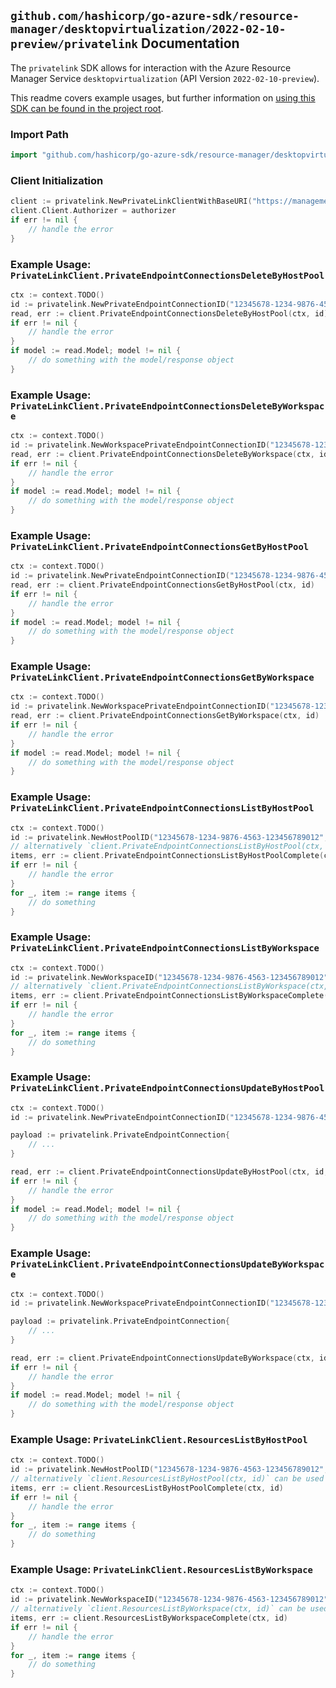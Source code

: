 
## `github.com/hashicorp/go-azure-sdk/resource-manager/desktopvirtualization/2022-02-10-preview/privatelink` Documentation

The `privatelink` SDK allows for interaction with the Azure Resource Manager Service `desktopvirtualization` (API Version `2022-02-10-preview`).

This readme covers example usages, but further information on [using this SDK can be found in the project root](https://github.com/hashicorp/go-azure-sdk/tree/main/docs).

### Import Path

```go
import "github.com/hashicorp/go-azure-sdk/resource-manager/desktopvirtualization/2022-02-10-preview/privatelink"
```


### Client Initialization

```go
client := privatelink.NewPrivateLinkClientWithBaseURI("https://management.azure.com")
client.Client.Authorizer = authorizer
if err != nil {
	// handle the error
}
```


### Example Usage: `PrivateLinkClient.PrivateEndpointConnectionsDeleteByHostPool`

```go
ctx := context.TODO()
id := privatelink.NewPrivateEndpointConnectionID("12345678-1234-9876-4563-123456789012", "example-resource-group", "hostPoolValue", "privateEndpointConnectionValue")
read, err := client.PrivateEndpointConnectionsDeleteByHostPool(ctx, id)
if err != nil {
	// handle the error
}
if model := read.Model; model != nil {
	// do something with the model/response object
}
```


### Example Usage: `PrivateLinkClient.PrivateEndpointConnectionsDeleteByWorkspace`

```go
ctx := context.TODO()
id := privatelink.NewWorkspacePrivateEndpointConnectionID("12345678-1234-9876-4563-123456789012", "example-resource-group", "workspaceValue", "privateEndpointConnectionValue")
read, err := client.PrivateEndpointConnectionsDeleteByWorkspace(ctx, id)
if err != nil {
	// handle the error
}
if model := read.Model; model != nil {
	// do something with the model/response object
}
```


### Example Usage: `PrivateLinkClient.PrivateEndpointConnectionsGetByHostPool`

```go
ctx := context.TODO()
id := privatelink.NewPrivateEndpointConnectionID("12345678-1234-9876-4563-123456789012", "example-resource-group", "hostPoolValue", "privateEndpointConnectionValue")
read, err := client.PrivateEndpointConnectionsGetByHostPool(ctx, id)
if err != nil {
	// handle the error
}
if model := read.Model; model != nil {
	// do something with the model/response object
}
```


### Example Usage: `PrivateLinkClient.PrivateEndpointConnectionsGetByWorkspace`

```go
ctx := context.TODO()
id := privatelink.NewWorkspacePrivateEndpointConnectionID("12345678-1234-9876-4563-123456789012", "example-resource-group", "workspaceValue", "privateEndpointConnectionValue")
read, err := client.PrivateEndpointConnectionsGetByWorkspace(ctx, id)
if err != nil {
	// handle the error
}
if model := read.Model; model != nil {
	// do something with the model/response object
}
```


### Example Usage: `PrivateLinkClient.PrivateEndpointConnectionsListByHostPool`

```go
ctx := context.TODO()
id := privatelink.NewHostPoolID("12345678-1234-9876-4563-123456789012", "example-resource-group", "hostPoolValue")
// alternatively `client.PrivateEndpointConnectionsListByHostPool(ctx, id)` can be used to do batched pagination
items, err := client.PrivateEndpointConnectionsListByHostPoolComplete(ctx, id)
if err != nil {
	// handle the error
}
for _, item := range items {
	// do something
}
```


### Example Usage: `PrivateLinkClient.PrivateEndpointConnectionsListByWorkspace`

```go
ctx := context.TODO()
id := privatelink.NewWorkspaceID("12345678-1234-9876-4563-123456789012", "example-resource-group", "workspaceValue")
// alternatively `client.PrivateEndpointConnectionsListByWorkspace(ctx, id)` can be used to do batched pagination
items, err := client.PrivateEndpointConnectionsListByWorkspaceComplete(ctx, id)
if err != nil {
	// handle the error
}
for _, item := range items {
	// do something
}
```


### Example Usage: `PrivateLinkClient.PrivateEndpointConnectionsUpdateByHostPool`

```go
ctx := context.TODO()
id := privatelink.NewPrivateEndpointConnectionID("12345678-1234-9876-4563-123456789012", "example-resource-group", "hostPoolValue", "privateEndpointConnectionValue")

payload := privatelink.PrivateEndpointConnection{
	// ...
}

read, err := client.PrivateEndpointConnectionsUpdateByHostPool(ctx, id, payload)
if err != nil {
	// handle the error
}
if model := read.Model; model != nil {
	// do something with the model/response object
}
```


### Example Usage: `PrivateLinkClient.PrivateEndpointConnectionsUpdateByWorkspace`

```go
ctx := context.TODO()
id := privatelink.NewWorkspacePrivateEndpointConnectionID("12345678-1234-9876-4563-123456789012", "example-resource-group", "workspaceValue", "privateEndpointConnectionValue")

payload := privatelink.PrivateEndpointConnection{
	// ...
}

read, err := client.PrivateEndpointConnectionsUpdateByWorkspace(ctx, id, payload)
if err != nil {
	// handle the error
}
if model := read.Model; model != nil {
	// do something with the model/response object
}
```


### Example Usage: `PrivateLinkClient.ResourcesListByHostPool`

```go
ctx := context.TODO()
id := privatelink.NewHostPoolID("12345678-1234-9876-4563-123456789012", "example-resource-group", "hostPoolValue")
// alternatively `client.ResourcesListByHostPool(ctx, id)` can be used to do batched pagination
items, err := client.ResourcesListByHostPoolComplete(ctx, id)
if err != nil {
	// handle the error
}
for _, item := range items {
	// do something
}
```


### Example Usage: `PrivateLinkClient.ResourcesListByWorkspace`

```go
ctx := context.TODO()
id := privatelink.NewWorkspaceID("12345678-1234-9876-4563-123456789012", "example-resource-group", "workspaceValue")
// alternatively `client.ResourcesListByWorkspace(ctx, id)` can be used to do batched pagination
items, err := client.ResourcesListByWorkspaceComplete(ctx, id)
if err != nil {
	// handle the error
}
for _, item := range items {
	// do something
}
```
